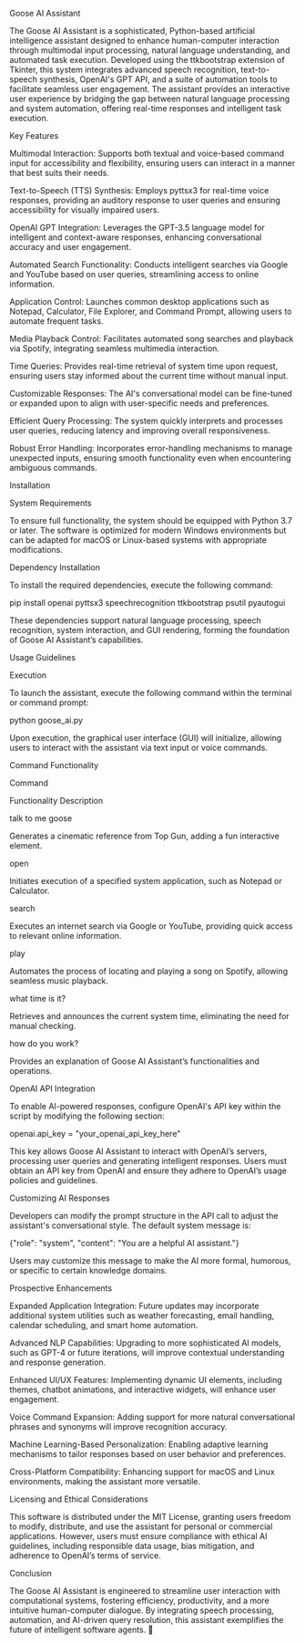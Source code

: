 Goose AI Assistant

The Goose AI Assistant is a sophisticated, Python-based artificial intelligence assistant designed to enhance human-computer interaction through multimodal input processing, natural language understanding, and automated task execution. Developed using the ttkbootstrap extension of Tkinter, this system integrates advanced speech recognition, text-to-speech synthesis, OpenAI's GPT API, and a suite of automation tools to facilitate seamless user engagement. The assistant provides an interactive user experience by bridging the gap between natural language processing and system automation, offering real-time responses and intelligent task execution.

Key Features

Multimodal Interaction: Supports both textual and voice-based command input for accessibility and flexibility, ensuring users can interact in a manner that best suits their needs.

Text-to-Speech (TTS) Synthesis: Employs pyttsx3 for real-time voice responses, providing an auditory response to user queries and ensuring accessibility for visually impaired users.

OpenAI GPT Integration: Leverages the GPT-3.5 language model for intelligent and context-aware responses, enhancing conversational accuracy and user engagement.

Automated Search Functionality: Conducts intelligent searches via Google and YouTube based on user queries, streamlining access to online information.

Application Control: Launches common desktop applications such as Notepad, Calculator, File Explorer, and Command Prompt, allowing users to automate frequent tasks.

Media Playback Control: Facilitates automated song searches and playback via Spotify, integrating seamless multimedia interaction.

Time Queries: Provides real-time retrieval of system time upon request, ensuring users stay informed about the current time without manual input.

Customizable Responses: The AI's conversational model can be fine-tuned or expanded upon to align with user-specific needs and preferences.

Efficient Query Processing: The system quickly interprets and processes user queries, reducing latency and improving overall responsiveness.

Robust Error Handling: Incorporates error-handling mechanisms to manage unexpected inputs, ensuring smooth functionality even when encountering ambiguous commands.

Installation

System Requirements

To ensure full functionality, the system should be equipped with Python 3.7 or later. The software is optimized for modern Windows environments but can be adapted for macOS or Linux-based systems with appropriate modifications.

Dependency Installation

To install the required dependencies, execute the following command:

pip install openai pyttsx3 speechrecognition ttkbootstrap psutil pyautogui

These dependencies support natural language processing, speech recognition, system interaction, and GUI rendering, forming the foundation of Goose AI Assistant’s capabilities.

Usage Guidelines

Execution

To launch the assistant, execute the following command within the terminal or command prompt:

python goose_ai.py

Upon execution, the graphical user interface (GUI) will initialize, allowing users to interact with the assistant via text input or voice commands.

Command Functionality

Command

Functionality Description

talk to me goose

Generates a cinematic reference from Top Gun, adding a fun interactive element.

open <app>

Initiates execution of a specified system application, such as Notepad or Calculator.

search <query>

Executes an internet search via Google or YouTube, providing quick access to relevant online information.

play <song>

Automates the process of locating and playing a song on Spotify, allowing seamless music playback.

what time is it?

Retrieves and announces the current system time, eliminating the need for manual checking.

how do you work?

Provides an explanation of Goose AI Assistant’s functionalities and operations.

OpenAI API Integration

To enable AI-powered responses, configure OpenAI's API key within the script by modifying the following section:

openai.api_key = "your_openai_api_key_here"

This key allows Goose AI Assistant to interact with OpenAI’s servers, processing user queries and generating intelligent responses. Users must obtain an API key from OpenAI and ensure they adhere to OpenAI’s usage policies and guidelines.

Customizing AI Responses

Developers can modify the prompt structure in the API call to adjust the assistant's conversational style. The default system message is:

{"role": "system", "content": "You are a helpful AI assistant."}

Users may customize this message to make the AI more formal, humorous, or specific to certain knowledge domains.

Prospective Enhancements

Expanded Application Integration: Future updates may incorporate additional system utilities such as weather forecasting, email handling, calendar scheduling, and smart home automation.

Advanced NLP Capabilities: Upgrading to more sophisticated AI models, such as GPT-4 or future iterations, will improve contextual understanding and response generation.

Enhanced UI/UX Features: Implementing dynamic UI elements, including themes, chatbot animations, and interactive widgets, will enhance user engagement.

Voice Command Expansion: Adding support for more natural conversational phrases and synonyms will improve recognition accuracy.

Machine Learning-Based Personalization: Enabling adaptive learning mechanisms to tailor responses based on user behavior and preferences.

Cross-Platform Compatibility: Enhancing support for macOS and Linux environments, making the assistant more versatile.

Licensing and Ethical Considerations

This software is distributed under the MIT License, granting users freedom to modify, distribute, and use the assistant for personal or commercial applications. However, users must ensure compliance with ethical AI guidelines, including responsible data usage, bias mitigation, and adherence to OpenAI’s terms of service.

Conclusion

The Goose AI Assistant is engineered to streamline user interaction with computational systems, fostering efficiency, productivity, and a more intuitive human-computer dialogue. By integrating speech processing, automation, and AI-driven query resolution, this assistant exemplifies the future of intelligent software agents. 🚀
